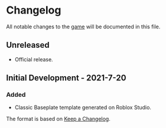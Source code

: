 # Changelog

All notable changes to the [game](obbyrush.md) will be documented in this file.

## Unreleased

- Official release.

## Initial Development - 2021-7-20

### Added 
- Classic Baseplate template generated on Roblox Studio.

The format is based on [Keep a Changelog](https://keepachangelog.com/en/1.0.0/).


